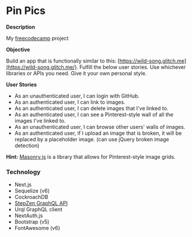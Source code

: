 
# Pin Pics

**Description**

My [freecodecamp](http://www.freecodecamp.com "freecodecamp") project

**Objective** 

Build an app that is functionally similar to this:  [https://wild-song.glitch.me](https://wild-song.glitch.me/).
 Fulfill the below user stories. Use whichever libraries or APIs you need. Give it your own personal style.

**User Stories**

-   As an unauthenticated user, I can login with GitHub.
-   As an authenticated user, I can link to images.
-   As an authenticated user, I can delete images that I've linked to.
-   As an authenticated user, I can see a Pinterest-style wall of all the images I've linked to.
-   As an unauthenticated user, I can browse other users' walls of images.
-   As an authenticated user, if I upload an image that is broken, it will be replaced by a placeholder image. (can use jQuery broken image detection)

**Hint:**  [Masonry.js](http://masonry.desandro.com/)  is a library that allows for Pinterest-style image grids.

### Technology
 - Next.js
 - Sequelize (v6)
 - CockroachDB 
 - [StepZen GraphQL API](https://github.com/idahogurl/stepzen-api)
 - Urql GraphQL client
 - NextAuth.js
 - Bootstrap (v5) 
 - FontAwesome (v6)
